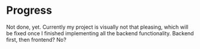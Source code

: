 # Progress
Not done, yet.
Currently my project is visually not that pleasing, which will be fixed once I finished implementing all the backend functionality.
Backend first, then frontend? No?
